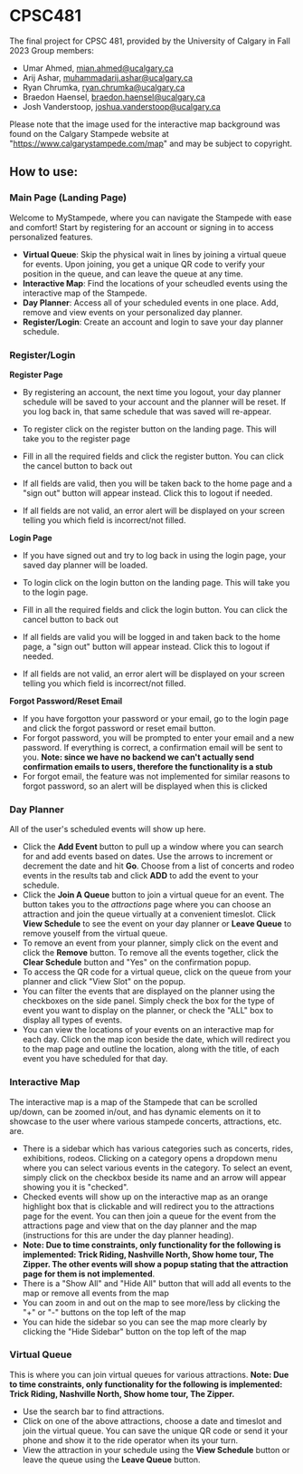 # CPSC481
The final project for CPSC 481, provided by the University of Calgary in Fall 2023
Group members:
- Umar Ahmed, mian.ahmed@ucalgary.ca
- Arij Ashar, muhammadarij.ashar@ucalgary.ca
- Ryan Chrumka, ryan.chrumka@ucalgary.ca
- Braedon Haensel, braedon.haensel@ucalgary.ca
- Josh Vanderstoop, joshua.vanderstoop@ucalgary.ca 

Please note that the image used for the interactive map background was found on the Calgary Stampede website at "https://www.calgarystampede.com/map" and may be subject to copyright.

## How to use:

### Main Page (Landing Page)
Welcome to MyStampede, where you can navigate the Stampede with ease and comfort! Start by registering for an account or signing in to access personalized features.
- **Virtual Queue**: Skip the physical wait in lines by joining a virtual queue for events. Upon joining, you get a unique QR code to verify your position in the queue, and can leave the queue at any time.
- **Interactive Map**: Find the locations of your scheudled events using the interactive map of the Stampede.
- **Day Planner**: Access all of your scheduled events in one place. Add, remove and view events on your personalized day planner.
- **Register/Login**: Create an account and login to save your day planner schedule.

### Register/Login
**Register Page**
- By registering an account, the next time you logout, your day planner schedule will be saved to your account and the planner will be reset. If you log back in, that same schedule that was saved will re-appear.

- To register click on the register button on the landing page. This will take you to the register page
- Fill in all the required fields and click the register button. You can click the cancel button to back out
- If all fields are valid, then you will be taken back to the home page and a "sign out" button will appear instead. Click this to logout if needed.
- If all fields are not valid, an error alert will be displayed on your screen telling you which field is incorrect/not filled.

**Login Page**
- If you have signed out and try to log back in using the login page, your saved day planner will be loaded.

- To login click on the login button on the landing page. This will take you to the login page.
- Fill in all the required fields and click the login button. You can click the cancel button to back out
- If all fields are valid you will be logged in and taken back to the home page, a "sign out" button will appear instead. Click this to logout if needed.
- If all fields are not valid, an error alert will be displayed on your screen telling you which field is incorrect/not filled.

**Forgot Password/Reset Email**
- If you have forgotton your password or your email, go to the login page and click the forgot password or reset email button.
- For forgot password, you will be prompted to enter your email and a new password. If everything is correct, a confirmation email will be sent to you. **Note: since we have no backend we can't actually send confirmation emails to users, therefore the functionality is a stub**
- For forgot email, the feature was not implemented for similar reasons to forgot password, so an alert will be displayed when this is clicked

### Day Planner
All of the user's scheduled events will show up here.
- Click the **Add Event** button to pull up a window where you can search for and add events based on dates. Use the arrows to increment or decrement the date and hit **Go**. Choose from a list of concerts and rodeo events in the results tab and click **ADD** to add the event to your schedule.
- Click the **Join A Queue** button to join a virtual queue for an event. The button takes you to the _attractions_ page where you can choose an attraction and join the queue virtually at a convenient timeslot. Click **View Schedule** to see the event on your day planner or **Leave Queue** to remove youself from the virtual queue.
- To remove an event from your planner, simply click on the event and click the **Remove** button. To remove all the events together, click the **Clear Schedule** button and "Yes" on the confirmation popup.
- To access the QR code for a virtual queue, click on the queue from your planner and click "View Slot" on the popup.
- You can filter the events that are displayed on the planner using the checkboxes on the side panel. Simply check the box for the type of event you want to display on the planner, or check the "ALL" box to display all types of events.
- You can view the locations of your events on an interactive map for each day. Click on the map icon beside the date, which will redirect you to the map page and outline the location, along with the title, of each event you have scheduled for that day.

### Interactive Map
The interactive map is a map of the Stampede that can be scrolled up/down, can be zoomed in/out, and has dynamic elements on it to showcase to the user where various stampede concerts, attractions, etc. are. 
- There is a sidebar which has various categories such as concerts, rides, exhibitions, rodeos. Clicking on a category opens a dropdown menu where you can select various events in the category. To select an event, simply click on the checkbox beside its name and an arrow will appear showing you it is "checked".
- Checked events will show up on the interactive map as an orange highlight box that is clickable and will redirect you to the attractions page for the event. You can then join a queue for the event from the attractions page and view that on the day planner and the map (instructions for this are under the day planner heading). 
- **Note: Due to time constraints, only functionality for the following is implemented: Trick Riding, Nashville North, Show home tour, The Zipper. The other events will show a popup stating that the attraction page for them is not implemented**.
- There is a "Show All" and "Hide All" button that will add all events to the map or remove all events from the map
- You can zoom in and out on the map to see more/less by clicking the "+" or "-" buttons on the top left of the map
- You can hide the sidebar so you can see the map more clearly by clicking the "Hide Sidebar" button on the top left of the map


### Virtual Queue
This is where you can join virtual queues for various attractions. **Note: Due to time constraints, only functionality for the following is implemented: Trick Riding, Nashville North, Show home tour, The Zipper.**
- Use the search bar to find attractions.
- Click on one of the above attractions, choose a date and timeslot and join the virtual queue. You can save the unique QR code or send it your phone and show it to the ride operator when its your turn.
- View the attraction in your schedule using the **View Schedule** button or leave the queue using the **Leave Queue** button.
